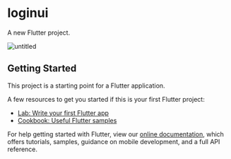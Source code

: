 # loginui

A new Flutter project.


![untitled](https://user-images.githubusercontent.com/53489400/81390172-a0c9d780-9138-11ea-8b64-544fdc4dd01a.gif)




## Getting Started

This project is a starting point for a Flutter application.

A few resources to get you started if this is your first Flutter project:

- [Lab: Write your first Flutter app](https://flutter.dev/docs/get-started/codelab)
- [Cookbook: Useful Flutter samples](https://flutter.dev/docs/cookbook)

For help getting started with Flutter, view our
[online documentation](https://flutter.dev/docs), which offers tutorials,
samples, guidance on mobile development, and a full API reference.
